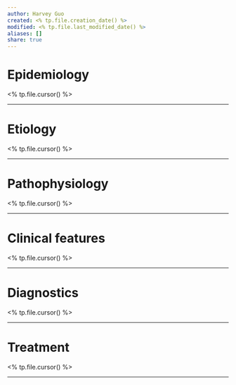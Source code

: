 ```yaml
---
author: Harvey Guo
created: <% tp.file.creation_date() %>
modified: <% tp.file.last_modified_date() %>
aliases: []
share: true
---
```

# Epidemiology
<% tp.file.cursor() %>

---
# Etiology
<% tp.file.cursor() %>

---
# Pathophysiology
<% tp.file.cursor() %>

---
# Clinical features
<% tp.file.cursor() %>

---
# Diagnostics
<% tp.file.cursor() %>

---
# Treatment
<% tp.file.cursor() %>

---
